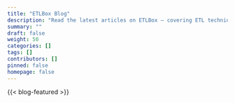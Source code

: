 ```yaml
---
title: "ETLBox Blog"
description: "Read the latest articles on ETLBox – covering ETL techniques, data workflows, product updates, and real-world use cases. Stay informed and make the most of your data integration."
summary: ""
draft: false
weight: 50
categories: []
tags: []
contributors: []
pinned: false
homepage: false
---
```


{{< blog-featured >}}
